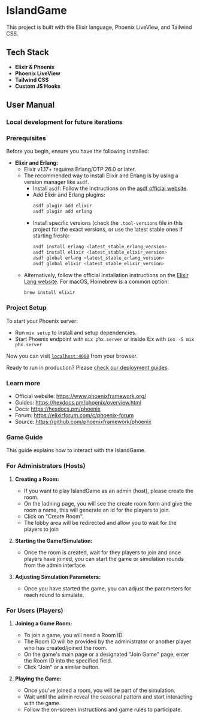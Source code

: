 # IslandGame

This project is built with the Elixir language, Phoenix LiveView, and Tailwind CSS.

## Tech Stack

- **Elixir & Phoenix**
- **Phoenix LiveView**
- **Tailwind CSS**
- **Custom JS Hooks**

## User Manual

### Local development for future iterations

### Prerequisites

Before you begin, ensure you have the following installed:

- **Elixir and Erlang:**
  - Elixir v1.17+ requires Erlang/OTP 26.0 or later.
  - The recommended way to install Elixir and Erlang is by using a version manager like `asdf`.
    - Install `asdf`: Follow the instructions on the [asdf official website](https://asdf-vm.com/guide/getting-started.html).
    - Add Elixir and Erlang plugins:
      ```bash
      asdf plugin add elixir
      asdf plugin add erlang
      ```
    - Install specific versions (check the `.tool-versions` file in this project for the exact versions, or use the latest stable ones if starting fresh):
      ```bash
      asdf install erlang <latest_stable_erlang_version>
      asdf install elixir <latest_stable_elixir_version>
      asdf global erlang <latest_stable_erlang_version>
      asdf global elixir <latest_stable_elixir_version>
      ```
  - Alternatively, follow the official installation instructions on the [Elixir Lang website](https://elixir-lang.org/install.html). For macOS, Homebrew is a common option:
    ```bash
    brew install elixir
    ```

### Project Setup

To start your Phoenix server:

- Run `mix setup` to install and setup dependencies.
- Start Phoenix endpoint with `mix phx.server` or inside IEx with `iex -S mix phx.server`

Now you can visit [`localhost:4000`](http://localhost:4000) from your browser.

Ready to run in production? Please [check our deployment guides](https://hexdocs.pm/phoenix/deployment.html).

### Learn more

- Official website: https://www.phoenixframework.org/
- Guides: https://hexdocs.pm/phoenix/overview.html
- Docs: https://hexdocs.pm/phoenix
- Forum: https://elixirforum.com/c/phoenix-forum
- Source: https://github.com/phoenixframework/phoenix

### Game Guide

This guide explains how to interact with the IslandGame.

### For Administrators (Hosts)

1.  **Creating a Room:**

    - If you want to play IslandGame as an admin (host), please create the room.
    - On the ladning page, you will see the create room form and give the room a name, this will generate an id for the players to join.
    - Click on "Create Room".
    - The lobby area will be redirected and allow you to wait for the players to join

2.  **Starting the Game/Simulation:**
    - Once the room is created, wait for they players to join and once players have joined, you can start the game or simulation rounds from the admin interface.


3.  **Adjusting Simulation Parameters:**

    - Once you have started the game, you can adjust the parameters for reach round to simulate.

### For Users (Players)

1.  **Joining a Game Room:**

    - To join a game, you will need a Room ID.
    - The Room ID will be provided by the administrator or another player who has created/joined the room.
    - On the game's main page or a designated "Join Game" page, enter the Room ID into the specified field.
    - Click "Join" or a similar button.

2.  **Playing the Game:**
    - Once you've joined a room, you will be part of the simulation.
    - Wait until the admin reveal the seasonal pattern and start interacting with the game.
    - Follow the on-screen instructions and game rules to participate.

